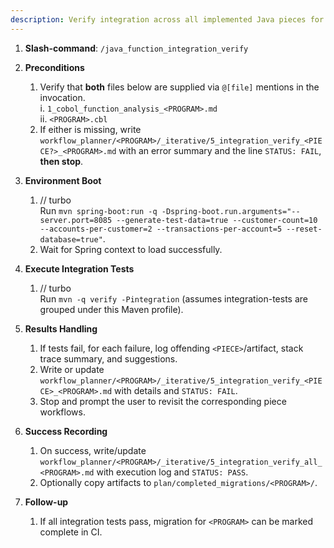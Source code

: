 ```yaml
---
description: Verify integration across all implemented Java pieces for a migrated COBOL program.
---
```


1. **Slash-command**: `/java_function_integration_verify`

2. **Preconditions**
   1. Verify that **both** files below are supplied via `@[file]` mentions in the invocation.  
      i. `1_cobol_function_analysis_<PROGRAM>.md`  
      ii. `<PROGRAM>.cbl`  
   2. If either is missing, write `workflow_planner/<PROGRAM>/_iterative/5_integration_verify_<PIECE?>_<PROGRAM>.md` with an error summary and the line `STATUS: FAIL`, **then stop**.

3. **Environment Boot**
   1. // turbo  
      Run `mvn spring-boot:run -q -Dspring-boot.run.arguments="--server.port=8085 --generate-test-data=true --customer-count=10 --accounts-per-customer=2 --transactions-per-account=5 --reset-database=true"`.
   2. Wait for Spring context to load successfully.

4. **Execute Integration Tests**
   1. // turbo  
      Run `mvn -q verify -Pintegration` (assumes integration-tests are grouped under this Maven profile).

5. **Results Handling**
   1. If tests fail, for each failure, log offending `<PIECE>`/artifact, stack trace summary, and suggestions.  
   2. Write or update `workflow_planner/<PROGRAM>/_iterative/5_integration_verify_<PIECE>_<PROGRAM>.md` with details and `STATUS: FAIL`.  
   3. Stop and prompt the user to revisit the corresponding piece workflows.

6. **Success Recording**
   1. On success, write/update `workflow_planner/<PROGRAM>/_iterative/5_integration_verify_all_<PROGRAM>.md` with execution log and `STATUS: PASS`.  
   2. Optionally copy artifacts to `plan/completed_migrations/<PROGRAM>/`.

7. **Follow-up**
   1. If all integration tests pass, migration for `<PROGRAM>` can be marked complete in CI.

